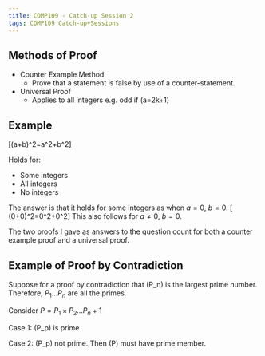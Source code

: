 ```yaml
---
title: COMP109 - Catch-up Session 2
tags: COMP109 Catch-up+Sessions
---
```

## Methods of Proof
* Counter Example Method
	* Prove that a statement is false by use of a counter-statement.
* Universal Proof
	* Applies to all integers e.g. odd if \(a=2k+1\)
	
## Example
\[(a+b)^2=a^2+b^2\]

Holds for:

* Some integers
* All integers
* No integers

The answer is that it holds for some integers as when $a=0,\ b=0$. \[ (0+0)^2=0^2+0^2\] This also follows for $a\neq0,\ b=0$.

The two proofs I gave as answers to the question count for both a counter example proof and a universal proof.

## Example of Proof by Contradiction
Suppose for a proof by contradiction that \(P_n\) is the largest prime number. Therefore, $P_1\ldots P_n$ are all the primes.

Consider $P=P_1\times P_2\ldots P_n+1$

Case 1: \(P_p\) is prime

Case 2: \(P_p\) not prime. Then \(P\) must have prime member.